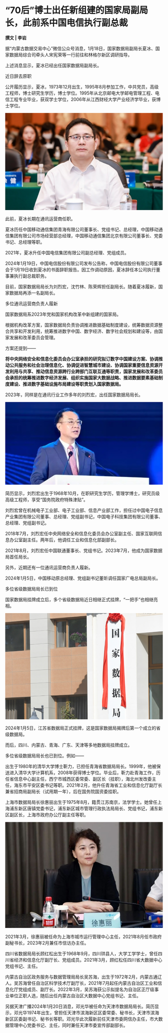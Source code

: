 # “70后”博士出任新组建的国家局副局长，此前系中国电信执行副总裁

**撰文 | 李岩**

据“内蒙古数据交易中心”微信公众号消息，1月18日，国家数据局副局长夏冰、国家数据局综合司牵头人宋宪荣等一行前往和林格尔新区调研指导。

上述消息显示，夏冰已经出任国家数据局副局长。

近日辞去原职

公开履历显示，夏冰，1973年12月出生，1995年8月参加工作，中共党员，高级工程师，博士研究生学历，博士学位。1995年从北京邮电大学邮电管理工程、电信工程专业毕业，获双学士学位，2006年从江西财经大学产业经济学毕业，获博士学位。

![43a9624f5afeb2e9f5f51ac913d21145.jpg](https://raw.githubusercontent.com/qqhsx/qqnews_image/main/2024/01/20/“70后”博士出任新组建的国家局副局长，此前系中国电信执行副总裁/43a9624f5afeb2e9f5f51ac913d21145.jpg)

此前，夏冰长期在通讯运营商任职。

夏冰历任中国移动通信集团青海有限公司董事长、党组书记、总经理，中国移动通信集团有限公司市场经营部总经理，中国移动通信集团北京有限公司董事长、党委书记、总经理等职。

2021年，夏冰升任中国电信集团有限公司副总经理、党组成员。

2024年1月19日，中国电信股份有限公司发布公告称，中国电信股份有限公司董事会于1月19日收到夏冰的书面辞职报告。因工作调动原因，夏冰辞任本公司执行董事兼执行副总裁职务。

目前，国家数据局局长为刘烈宏，沈竹林、陈荣辉担任副局长。随着夏冰履新，国家数据局再添一名副局长。

多位通讯运营商负责人履新

国家数据局系2023年党和国家机构改革中新组建的国家局。

根据机构改革方案，国家数据局负责协调推进数据基础制度建设，统筹数据资源整合共享和开发利用，统筹推进数字中国、数字经济、数字社会规划和建设等，由国家发展和改革委员会管理。

方案还提到——

**将中央网络安全和信息化委员会办公室承担的研究拟订数字中国建设方案、协调推动公共服务和社会治理信息化、协调促进智慧城市建设、协调国家重要信息资源开发利用与共享、推动信息资源跨行业跨部门互联互通等职责，国家发展和改革委员会承担的统筹推进数字经济发展、组织实施国家大数据战略、推进数据要素基础制度建设、推进数字基础设施布局建设等职责划入国家数据局。**

2023年，同样是在通讯行业工作多年的刘烈宏，出任国家数据局局长。

![e393fe9664a9044a15417757731a4ce1.jpg](https://raw.githubusercontent.com/qqhsx/qqnews_image/main/2024/01/20/“70后”博士出任新组建的国家局副局长，此前系中国电信执行副总裁/e393fe9664a9044a15417757731a4ce1.jpg)

简历显示，刘烈宏出生于1968年10月，在职研究生学历，管理学博士，研究员级高级工程师，享受“国务院政府特殊津贴”。

刘烈宏曾在机械电子工业部、电子工业部、信息产业部工作，担任过中国电子信息产业集团有限公司董事、总经理、党组副书记，中国电子科技集团有限公司董事、总经理、党组副书记。

2018年7月，刘烈宏任中央网络安全和信息化委员会办公室副主任、国家互联网信息办公室副主任。两年后，他调任工业和信息化部副部长。

2021年8月，刘烈宏任中国联通董事长、党组书记。2023年7月，他成为国家数据局首任局长。

另外，近期还有一位通讯运营商负责人履新。

2024年1月5日，中国移动原总经理、党组副书记董昕调任国家广电总局副局长。

多位省级数据局局长已到位

国家数据局挂牌成立后，多个省级数据局近日相继正式挂牌，“一把手”也相继亮相。

![8faec3f905962d40aef81a48c762fd48.jpg](https://raw.githubusercontent.com/qqhsx/qqnews_image/main/2024/01/20/“70后”博士出任新组建的国家局副局长，此前系中国电信执行副总裁/8faec3f905962d40aef81a48c762fd48.jpg)

2024年1月5日，江苏省数据局正式挂牌，这是国家数据局揭牌后第一个成立的省级数据局。

而后，四川、内蒙古、青海、广东、天津等多地数据局挂牌成立。

多位省级数据局局长也已到位。例如——

出生于1980年的清华大学博士靳力，已担任青海省数据局局长。1999年，他被保送进入清华大学计算机系，2008年获得博士学位。毕业后，靳力赴青海工作，历任省信息中心副主任，西宁市城西区委常委、副区长（挂职），海北州发改委主任，海东市平安区委书记等职。2021年2月，他升任青海省工业和信息化厅副厅长兼省招商局副局长（试用期一年），后在国务院国资委挂职。

上海市数据局局长徐惠丽出生于1975年8月，籍贯江苏南京，法学学士。她曾任上海浦东新区唐镇党委书记，浦东新区城市管理行政执法局局长、党组书记，浦东新区副区长，上海市政府办公厅副主任等职。

![fb8474a9a4134662158618477e3650c1.jpg](https://raw.githubusercontent.com/qqhsx/qqnews_image/main/2024/01/20/“70后”博士出任新组建的国家局副局长，此前系中国电信执行副总裁/fb8474a9a4134662158618477e3650c1.jpg)

2021年3月，徐惠丽被任命为上海市城市运行管理中心主任，2021年8月任市政府副秘书长，2023年2月兼任市信访办主任。

四川省数据局局长顾红松出生于1968年9月，四川珙县人，大学工学学士，曾任四川省经济和信息化厅副厅长、党组成员。2021年3月，顾红松任四川省大数据中心党组书记、主任。

内蒙古自治区政务服务与数据管理局局长吴苏海，出生于1972年2月，内蒙古通辽人。吴苏海曾任自治区科学技术厅副厅长，2021年7月起任内蒙古自治区工业和信息化厅党组成员、副厅长。2022年3月，吴苏海获公示拟提名为自治区正厅级事业单位正职人选，随后出任内蒙古自治区大数据中心党组书记、主任。

另据天津广播2024年1月20日消息，邓光华被任命为天津市数据局局长。简历显示，邓光华1974年出生，曾担任天津市滨海新区区委常委、秘书长，天津市滨海新区区委副书记、秘书长等职。邓光华此次履新前任天津市委网信办主任，市大数据管理中心党委书记、主任，同时兼任天津市委宣传部副部长。

